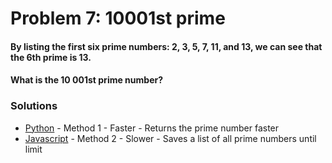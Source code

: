 # Problem 7: 10001st prime

#### By listing the first six prime numbers: 2, 3, 5, 7, 11, and 13, we can see that the 6th prime is 13.

#### What is the 10 001st prime number?


### Solutions

+ [Python](Problem_7.py) - Method 1 - Faster - Returns the prime number faster
+ [Javascript](Problem_7.js) - Method 2 - Slower - Saves a list of all prime numbers until limit